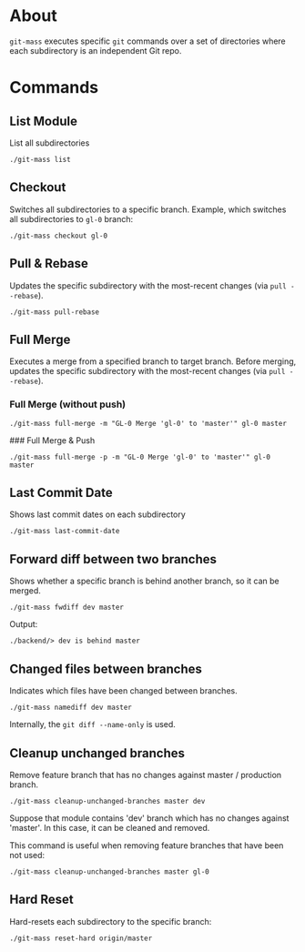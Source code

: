 About
=====

`git-mass` executes specific `git` commands over a set of directories where each subdirectory is an independent Git repo.

Commands
========

List Module
-----------

List all subdirectories

    ./git-mass list
    
Checkout
--------

Switches all subdirectories to a specific branch. Example, which switches all subdirectories to `gl-0` branch:

    ./git-mass checkout gl-0   

Pull & Rebase
-------------

Updates the specific subdirectory with the most-recent changes (via `pull --rebase`).

    ./git-mass pull-rebase
   

Full Merge
----------
Executes a merge from a specified branch to target branch. Before merging, updates the specific subdirectory with the most-recent changes (via `pull --rebase`).

### Full Merge (without push)

	./git-mass full-merge -m "GL-0 Merge 'gl-0' to 'master'" gl-0 master

### Full Merge & Push

	./git-mass full-merge -p -m "GL-0 Merge 'gl-0' to 'master'" gl-0 master

Last Commit Date
---------------

Shows last commit dates on each subdirectory

    ./git-mass last-commit-date

Forward diff between two branches
---------------------------------

Shows whether a specific branch is behind another branch, so it can be merged.

    ./git-mass fwdiff dev master

Output:

    ./backend/> dev is behind master

Changed files between branches
------------------------------

Indicates which files have been changed between branches.

    ./git-mass namediff dev master

Internally, the `git diff --name-only` is used.

Cleanup unchanged branches
--------------------------
Remove feature branch that has no changes against master / production
branch.

    ./git-mass cleanup-unchanged-branches master dev

Suppose that module contains 'dev' branch which has
no changes against 'master'. In this case, it can be cleaned
and removed.

This command is useful when removing feature branches that have
been not used:

    ./git-mass cleanup-unchanged-branches master gl-0

Hard Reset
-----------

Hard-resets each subdirectory to the specific branch:

    ./git-mass reset-hard origin/master